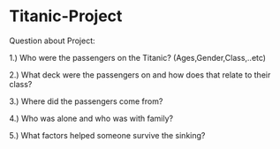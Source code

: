 # Titanic-Project

Question about Project: 
 
1.) Who were the passengers on the Titanic? (Ages,Gender,Class,..etc)

2.) What deck were the passengers on and how does that relate to their class?

3.) Where did the passengers come from?

4.) Who was alone and who was with family?

5.) What factors helped someone survive the sinking?

